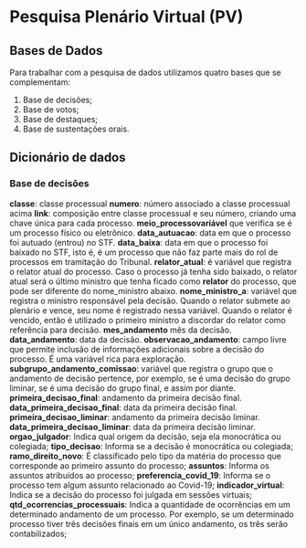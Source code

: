 # Pesquisa Plenário Virtual (PV)

## Bases de Dados

Para trabalhar com a pesquisa de dados utilizamos quatro bases que se complementam:

1. Base de decisões;
2. Base de votos;
3. Base de destaques;
4. Base de sustentações orais.

## Dicionário de dados

### Base de decisões

**classe**: classe processual
**numero**: número associado a classe processual acima
**link**: composição entre classe processual e seu número, criando uma chave única para cada processo.
**meio_processovariável** que verifica se é um processo físico ou eletrônico.
**data_autuacao**: data em que o processo foi autuado (entrou) no STF.
**data_baixa**: data em que o processo foi baixado no STF, isto é, é um processo que não faz parte mais do rol de processos em tramitação do Tribunal.
**relator_atual**: é variável que registra o relator atual do processo. Caso o processo já tenha sido baixado, o relator atual será o último ministro que tenha ficado como **relator** do processo, que pode ser diferente do nome_ministro abaixo.
**nome_ministro_a**: variável que registra o ministro responsável pela decisão. Quando o relator submete ao plenário e vence, seu nome é registrado nessa variável. Quando o relator é vencido, então é utilizado o primeiro ministro a discordar do relator como referência para decisão.
**mes_andamento** mês da decisão.
**data_andamento**: data da decisão.
**observacao_andamento**: campo livre que permite inclusão de informações adicionais sobre a decisão do processo. É uma variável rica para exploração.
**subgrupo_andamento_comissao**: variável que registra o grupo que o andamento de decisão pertence, por exemplo, se é uma decisão do grupo liminar, se é uma decisão do grupo final, e assim por diante.
**primeira_decisao_final**: andamento da primeira decisão final.
**data_primeira_decisao_final**: data da primeira decisão final.
**primeira_decisao_liminar**: andamento da primeira decisão liminar.
**data_primeira_decisao_liminar**: data da primeira decisão liminar.
**orgao_julgador**: Indica qual origem da decisão, seja ela monocrática ou colegiada;
**tipo_decisao**: Informa se a decisão é monocrática ou colegiada;
**ramo_direito_novo**: É classificado pelo tipo da matéria do processo que corresponde ao primeiro assunto do processo;
**assuntos**: Informa os assuntos atribuídos ao processo;
**preferencia_covid_19**: Informa se o processo tem algum assunto relacionado ao Covid-19;
**indicador_virtual**: Indica se a decisão do processo foi julgada em sessões virtuais;
**qtd_ocorrencias_processuais**: Indica a quantidade de ocorrências em um determinado andamento de um processo. Por exemplo, se um determinado processo tiver três decisões finais em um único andamento, os três serão contabilizados;
